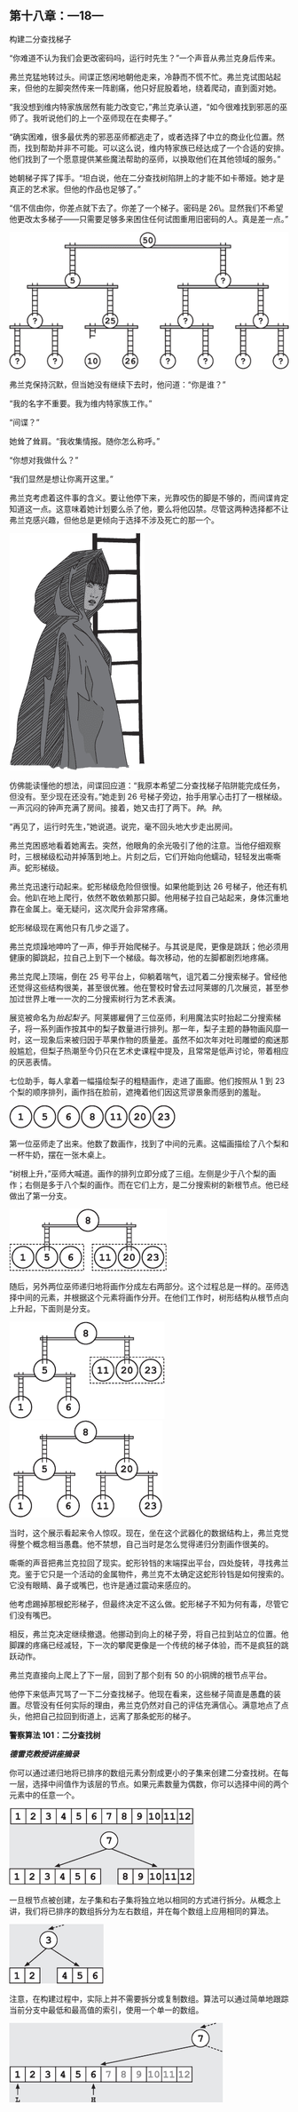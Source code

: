 ## 第十八章：—18—

构建二分查找梯子

“你难道不认为我们会更改密码吗，运行时先生？”一个声音从弗兰克身后传来。

弗兰克猛地转过头。间谍正悠闲地朝他走来，冷静而不慌不忙。弗兰克试图站起来，但他的左脚突然传来一阵剧痛，他只好屁股着地，绕着爬动，直到面对她。

“我没想到维内特家族居然有能力改变它，”弗兰克承认道，“如今很难找到邪恶的巫师了。我听说他们的上一个巫师现在在卖椰子。”

“确实困难，很多最优秀的邪恶巫师都逃走了，或者选择了中立的商业化位置。然而，找到帮助并非不可能。可以这么说，维内特家族已经达成了一个合适的安排。他们找到了一个愿意提供某些魔法帮助的巫师，以换取他们在其他领域的服务。”

她朝梯子挥了挥手。“坦白说，他在二分查找树陷阱上的才能不如卡蒂娅。她才是真正的艺术家。但他的作品也足够了。”

“信不信由你，你差点就下去了。你差了一个梯子。密码是 26\。显然我们不希望他更改太多梯子——只需要足够多来困住任何试图重用旧密码的人。真是差一点。”

![image](img/f0146-01.jpg)

弗兰克保持沉默，但当她没有继续下去时，他问道：“你是谁？”

“我的名字不重要。我为维内特家族工作。”

“间谍？”

她耸了耸肩。“我收集情报。随你怎么称呼。”

“你想对我做什么？”

“我们显然是想让你离开这里。”

弗兰克考虑着这件事的含义。要让他停下来，光靠咬伤的脚是不够的，而间谍肯定知道这一点。这意味着她计划要么杀了他，要么将他囚禁。尽管这两种选择都不让弗兰克感兴趣，但他总是更倾向于选择不涉及死亡的那一个。

![image](img/f0146-02.jpg)

仿佛能读懂他的想法，间谍回应道：“我原本希望二分查找梯子陷阱能完成任务，但没有。至少现在还没有。”她走到 26 号梯子旁边，抬手用掌心击打了一根梯级。一声沉闷的钟声充满了房间。接着，她又击打了两下。*钟*。*钟*。

“再见了，运行时先生，”她说道。说完，毫不回头地大步走出房间。

弗兰克困惑地看着她离去。突然，他眼角的余光吸引了他的注意。当他仔细观察时，三根梯级松动并掉落到地上。片刻之后，它们开始向他蠕动，轻轻发出嘶嘶声。蛇形梯级。

弗兰克迅速行动起来。蛇形梯级危险但很慢。如果他能到达 26 号梯子，他还有机会。他趴在地上爬行，依然不敢依赖那只脚。他用梯子拉自己站起来，身体沉重地靠在金属上。毫无疑问，这次爬升会非常疼痛。

蛇形梯级现在离他只有几步之遥了。

弗兰克烦躁地呻吟了一声，伸手开始爬梯子。与其说是爬，更像是跳跃；他必须用健康的脚跳起，拉自己上到下一个梯级。每次移动，他的左脚都剧烈地疼痛。

弗兰克爬上顶端，倒在 25 号平台上，仰躺着喘气，诅咒着二分搜索梯子。曾经他还觉得这些结构很美，甚至很优雅。他在警校时曾去过阿莱娜的几次展览，甚至参加过世界上唯一一次的二分搜索树行为艺术表演。

展览被命名为*抬起梨子*。阿莱娜雇佣了三位巫师，利用魔法实时抬起二分搜索梯子，将一系列画作按其中的梨子数量进行排列。那一年，梨子主题的静物画风靡一时，这一现象后来被归因于苹果作物的质量差。虽然不如次年对吐司雕塑的痴迷那般尴尬，但梨子热潮至今仍只在艺术史课程中提及，且常常是低声讨论，带着相应的厌恶表情。

七位助手，每人拿着一幅描绘梨子的粗糙画作，走进了画廊。他们按照从 1 到 23 个梨的顺序排列，画作挡在脸前，遮掩着他们因这荒谬景象而感到的羞耻。

![image](img/f0148-01.jpg)

第一位巫师走了出来。他数了数画作，找到了中间的元素。这幅画描绘了八个梨和一杯牛奶，摆在一张木桌上。

“树根上升，”巫师大喊道。画作的排列立即分成了三组。左侧是少于八个梨的画作；右侧是多于八个梨的画作。而在它们上方，是二分搜索树的新根节点。他已经做出了第一分支。

![image](img/f0148-02.jpg)

随后，另外两位巫师递归地将画作分成左右两部分。这个过程总是一样的。巫师选择中间的元素，并根据这个元素将画作分开。在他们工作时，树形结构从根节点向上升起，下面则是分支。

![image](img/f0148-03.jpg)![image](img/f0149-01.jpg)

当时，这个展示看起来令人惊叹。现在，坐在这个武器化的数据结构上，弗兰克觉得整个概念相当愚蠢。他不禁想，自己当时是怎么觉得递归分割画作很美的。

嘶嘶的声音把弗兰克拉回了现实。蛇形铃铛的末端探出平台，四处旋转，寻找弗兰克。鉴于它只是一个活动的金属物件，弗兰克不太确定这蛇形铃铛是如何搜索的。它没有眼睛、鼻子或嘴巴，也许是通过震动来感应的。

他考虑踢掉那根蛇形梯子，但最终决定不这么做。蛇形梯子不知为何有毒，尽管它们没有嘴巴。

相反，弗兰克决定继续撤退。他挪动到向上的梯子旁，将自己拉到站立的位置。他脚踝的疼痛已经减轻，下一次的攀爬更像是一个传统的梯子体验，而不是疯狂的跳跃动作。

弗兰克直接向上爬上了下一层，回到了那个刻有 50 的小铜牌的根节点平台。

他停下来低声咒骂了一下二分查找梯子。他现在看来，这些梯子简直是愚蠢的装置。尽管没有任何实际的理由，弗兰克仍然对自己的评估充满信心。满意地点了点头，他把自己拉回到街道上，远离了那条蛇形的梯子。

**警察算法 101：二分查找树**

***德雷克教授讲座摘录***

你可以通过递归地将已排序的数组元素分割成更小的子集来创建二分查找树。在每一层，选择中间值作为该层的节点。如果元素数量为偶数，你可以选择中间的两个元素中的任意一个。

![image](img/f0150-01.jpg)

一旦根节点被创建，左子集和右子集将独立地以相同的方式进行拆分。从概念上讲，我们将已排序的数组拆分为左右数组，并在每个数组上应用相同的算法。

![image](img/f0150-02.jpg)

注意，在构建过程中，实际上并不需要拆分或复制数组。算法可以通过简单地跟踪当前分支中最低和最高值的索引，使用一个单一的数组。

![image](img/f0150-03.jpg)
